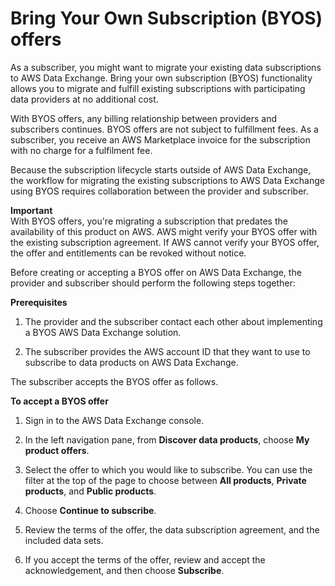 # Bring Your Own Subscription \(BYOS\) offers<a name="subscribe-to-byos-offer"></a>

As a subscriber, you might want to migrate your existing data subscriptions to AWS Data Exchange\. Bring your own subscription \(BYOS\) functionality allows you to migrate and fulfill existing subscriptions with participating data providers at no additional cost\.

With BYOS offers, any billing relationship between providers and subscribers continues\. BYOS offers are not subject to fulfillment fees\. As a subscriber, you receive an AWS Marketplace invoice for the subscription with no charge for a fulfilment fee\.

Because the subscription lifecycle starts outside of AWS Data Exchange, the workflow for migrating the existing subscriptions to AWS Data Exchange using BYOS requires collaboration between the provider and subscriber\.

**Important**  
With BYOS offers, you're migrating a subscription that predates the availability of this product on AWS\. AWS might verify your BYOS offer with the existing subscription agreement\. If AWS cannot verify your BYOS offer, the offer and entitlements can be revoked without notice\.

Before creating or accepting a BYOS offer on AWS Data Exchange, the provider and subscriber should perform the following steps together:

**Prerequisites**

1. The provider and the subscriber contact each other about implementing a BYOS AWS Data Exchange solution\.

1. The subscriber provides the AWS account ID that they want to use to subscribe to data products on AWS Data Exchange\.

The subscriber accepts the BYOS offer as follows\.

**To accept a BYOS offer**

1. Sign in to the AWS Data Exchange console\.

1. In the left navigation pane, from **Discover data products**, choose **My product offers**\.

1. Select the offer to which you would like to subscribe\. You can use the filter at the top of the page to choose between **All products**, **Private products**, and **Public products**\.

1. Choose **Continue to subscribe**\.

1. Review the terms of the offer, the data subscription agreement, and the included data sets\.

1. If you accept the terms of the offer, review and accept the acknowledgement, and then choose **Subscribe**\.